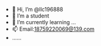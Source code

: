 - 👋 Hi, I’m @llc196888
- 👀 I’m a student
- 🌱 I’m currently learning ...
- 📫 Email:18759220069@139.com
- ......

<!---
llc196888/llc196888 is a ✨ special ✨ repository because its `README.md` (this file) appears on your GitHub profile.
You can click the Preview link to take a look at your changes.
--->
